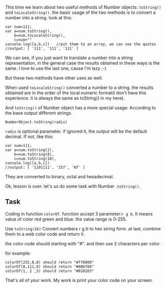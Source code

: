 This time we learn about two useful methods of Number objects: `toString()` and `toLocaleString()`. the basic usage of the two methods is to convert a number into a string. look at this:

```
var num=111;
var a=num.toString(), 
    b=num.toLocaleString(), 
    c=num+""
console.log([a,b,c])   //put them to an array, we can see the quotes
//output: [ '111', '111', '111' ]
```
We can see, if you just want to translate a number into a string representation, in the general case the results obtained in these ways is the same. I love to use the last one, cause I'm lazy ;-)

But these two methods have other uses as well.

When used `toLocaleString()` converted a number to a string. the results obtained are in the order of the local numeric format(I don't have this experience. it is always the same as toString() in my here).

And `toString()` of Number object has a more special usage: According to the base output different strings.

```
NumberObject.toString(radix)
```

`radix` is optional parameter. if ignored it, the output will be the default decimal. If not, like this:

```
var num=111;
var a=num.toString(2), 
    b=num.toString(8), 
    c=num.toString(16), 
console.log([a,b,c])
//output: [ '1101111', '157', '6f' ]
```

They are converted to binary, octal and hexadecimal.

Ok, lesson is over. let's us do some task with Number .`toString()`.

## Task
Coding in function `colorOf`. function accept 3 parameter:`r g b`. It means value of color red green and blue. the value range is 0-255.

Use `toString(16)` Convert numbers r g b to hex string form. at last, combine them to a web color code and return it.

the color code should starting with "#". and then use 2 characters per color.

for example:
```
colorOf(255,0,0) should return "#ff0000"
colorOf(0,111,0) should return "#006f00"
colorOf(1, 2 ,3) should return "#010203"
```
That's all of your work. My work is print your color code on your screen.
